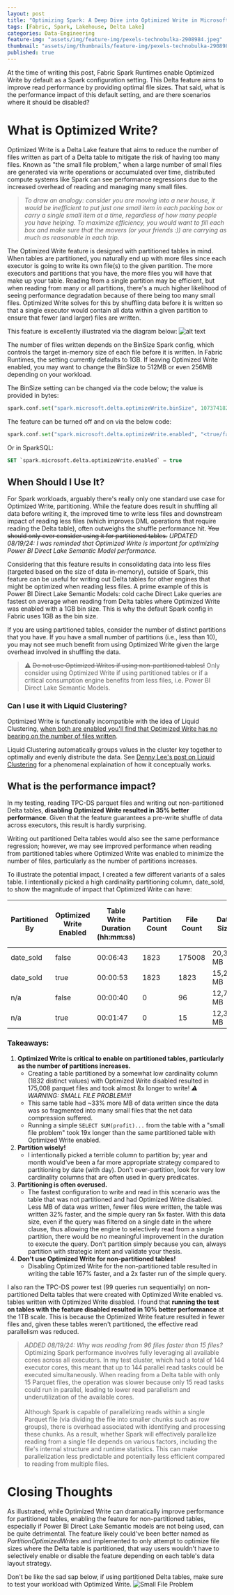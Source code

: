 ```yaml
---
layout: post
title: "Optimizing Spark: A Deep Dive into Optimized Write in Microsoft Fabric"
tags: [Fabric, Spark, Lakehouse, Delta Lake]
categories: Data-Engineering
feature-img: "assets/img/feature-img/pexels-technobulka-2908984.jpeg"
thumbnail: "assets/img/thumbnails/feature-img/pexels-technobulka-2908984.jpeg"
published: true
---
```

At the time of writing this post, Fabric Spark Runtimes enable Optimized Write by default as a Spark configuration setting. This Delta feature aims to improve read performance by providing optimal file sizes. That said, what is the performance impact of this default setting, and are there scenarios where it should be disabled?

# What is Optimized Write?
Optimized Write is a Delta Lake feature that aims to reduce the number of files written as part of a Delta table to mitigate the risk of having too many files. Known as "the small file problem," when a large number of small files are generated via write operations or accumulated over time, distributed compute systems like Spark can see performance regressions due to the increased overhead of reading and managing many small files.

> _To draw an analogy: consider you are moving into a new house, it would be inefficient to put just one small item in each packing box or carry a single small item at a time, regardless of how many people you have helping. To maximize efficiency, you would want to fill each box and make sure that the movers (or your friends :)) are carrying as much as reasonable in each trip._

The Optimized Write feature is designed with partitioned tables in mind. When tables are partitioned, you naturally end up with more files since each executor is going to write its own file(s) to the given partition. The more executors and partitions that you have, the more files you will have that make up your table. Reading from a single partition may be efficient, but when reading from many or all partitions, there's a much higher likelihood of seeing performance degradation because of there being too many small files. Optimized Write solves for this by shuffling data before it is written so that a single executor would contain all data within a given partition to ensure that fewer (and larger) files are written.

This feature is excellently illustrated via the diagram below:
![alt text](https://docs.delta.io/latest/_images/optimized-writes.png)

The number of files written depends on the BinSize Spark config, which controls the target in-memory size of each file before it is written. In Fabric Runtimes, the setting currently defaults to 1GB. If leaving Optimized Write enabled, you may want to change the BinSize to 512MB or even 256MB depending on your workload.

The BinSize setting can be changed via the code below; the value is provided in bytes:
```python
spark.conf.set("spark.microsoft.delta.optimizeWrite.binSize", 1073741824) 
```

The feature can be turned off and on via the below code:

```python
spark.conf.set("spark.microsoft.delta.optimizeWrite.enabled", "<true/false>")
```

Or in SparkSQL:

```sql
SET `spark.microsoft.delta.optimizeWrite.enabled` = true
```

## When Should I Use It?
For Spark workloads, arguably there's really only one standard use case for Optimized Write, partitioning. While the feature does result in shuffling all data before writing it, the improved time to write less files and downstream impact of reading less files (which improves DML operations that require reading the Delta table), often outweighs the shuffle performance hit. ~~You should only ever consider using it for partitioned tables.~~ _UPDATED 08/19/24: I was reminded that Optimized Write is important for optimizing Power BI Direct Lake Semantic Model performance._

Considering that this feature results in consolidating data into less files (targeted based on the size of data in-memory), outside of Spark, this feature can be useful for writing out Delta tables for other engines that might be optimized when reading less files. A prime example of this is Power BI Direct Lake Semantic Models: cold cache Direct Lake queries are fastest on average when reading from Delta tables where Optimized Write was enabled with a 1GB bin size. This is why the default Spark config in Fabric uses 1GB as the bin size.

If you are using partitioned tables, consider the number of distinct partitions that you have. If you have a small number of partitions (i.e., less than 10), you may not see much benefit from using Optimized Write given the large overhead involved in shuffling the data.

> ⚠️ ~~Do not use Optimized Writes if using non-partitioned tables!~~ Only consider using Optimized Write if using partitioned tables or if a critical consumption engine benefits from less files, i.e. Power BI Direct Lake Semantic Models.

### Can I use it with Liquid Clustering?
Optimized Write is functionally incompatible with the idea of Liquid Clustering, <u>when both are enabled you'll find that Optimized Write has no bearing on the number of files written</u>.

Liquid Clustering automatically groups values in the cluster key together to optimally and evenly distribute the data. See [Denny Lee's post on Liquid Clustering](https://dennyglee.com/2024/02/06/how-delta-lake-liquid-clustering-conceptually-works/) for a phenomenal explaination of how it conceptually works.

## What is the performance impact?
In my testing, reading TPC-DS parquet files and writing out non-partitioned Delta tables, **disabling Optimized Write resulted in 35% better performance**. Given that the feature guarantees a pre-write shuffle of data across executors, this result is hardly surprising.

Writing out partitioned Delta tables would also see the same performance regression; however, we may see improved performance when reading from partitioned tables where Optimized Write was enabled to minimize the number of files, particularly as the number of partitions increases.

To illustrate the potential impact, I created a few different variants of a sales table. I intentionally picked a high cardinality partitioning column, date_sold, to show the magnitude of impact that Optimized Write can have:

| Partitioned By | Optimized Write Enabled | Table Write Duration (hh:mm:ss) | Partition Count | File Count | Data Size | SELECT SUM(profit) FROM... Duration (hh:mm:ss)|
|----------------|--------------------------|------------------------------|-----------------|------------|-----------|--------------------------------------------|
| date_sold      | false                    | 00:06:43                        | 1823            | 175008     | 20,327 MB | 00:01:35                                      |
| date_sold      | true                     | 00:00:53                        | 1823            | 1823       | 15,287 MB | 00:00:05                                      |
| n/a            | false                    | 00:00:40                        | 0               | 96         | 12,767 MB | 00:00:01                                      |
| n/a            | true                     | 00:01:47                        | 0               | 15         | 12,304 MB | 00:00:02                                      |

### Takeaways:
1. **Optimized Write is critical to enable on partitioned tables, particularly as the number of partitions increases.**
    - Creating a table partitioned by a somewhat low cardinality column (1832 distinct values) with Optimized Write disabled resulted in 175,008 parquet files and took almost 8x longer to write! _⚠️ WARNING: SMALL FILE PROBLEM!!!_
    - This same table had ~33% more MB of data written since the data was so fragmented into many small files that the net data compression suffered.
    - Running a simple `SELECT SUM(profit)...` from the table with a "small file problem" took 19x longer than the same partitioned table with Optimized Write enabled.
1. **Partition wisely!**
    - I intentionally picked a terrible column to partition by; year and month would've been a far more appropriate strategy compared to partitioning by date (with day). Don't over-partition, look for very low cardinality columns that are often used in query predicates.
1. **Partitioning is often overused.**
    - The fastest configuration to write and read in this scenario was the table that was not partitioned and had Optimized Write disabled. Less MB of data was written, fewer files were written, the table was written 32% faster, and the simple query ran 5x faster. With this data size, even if the query was filtered on a single date in the where clause, thus allowing the engine to selectively read from a single partition, there would be no meaningful improvement in the duration to execute the query. Don't partition simply because you can, always partition with strategic intent and validate your thesis.
1. **Don't use Optimized Write for non-partitioned tables!**
    - Disabling Optimized Write for the non-partitioned table resulted in writing the table 167% faster, and a 2x faster run of the simple query.

 
I also ran the TPC-DS power test (99 queries run sequentially) on non-partitioned Delta tables that were created with Optimized Write enabled vs. tables written with Optimized Write disabled. I found that **running the test on tables with the feature disabled resulted in 10% better performance** at the 1TB scale. This is because the Optimized Write feature resulted in fewer files and, given these tables weren't partitioned, the effective read parallelism was reduced.

> _ADDED 08/19/24: Why was reading from 96 files faster than 15 files?_ Optimizing Spark performance involves fully leveraging all available cores across all executors. In my test cluster, which had a total of 144 executor cores, this meant that up to 144 parallel read tasks could be executed simultaneously. When reading from a Delta table with only 15 Parquet files, the operation was slower because only 15 read tasks could run in parallel, leading to lower read parallelism and underutilization of the available cores. 
<br><br/>
Although Spark is capable of parallelizing reads within a single Parquet file (via dividing the file into smaller chunks such as row groups), there is overhead associated with identifying and processing these chunks. As a result, whether Spark will effectively parallelize reading from a single file depends on various factors, including the file's internal structure and runtime statistics. This can make parallelization less predictable and potentially less efficient compared to reading from multiple files.

# Closing Thoughts
As illustrated, while Optimized Write can dramatically improve performance for partitioned tables, enabling the feature for non-partitioned tables, especially if Power BI Direct Lake Semantic models are not being used, can be quite detrimental. The feature likely could've been better named as _PartitionOptimizedWrites_ and implemented to only attempt to optimize file sizes where the Delta table is partitioned, that way users wouldn't have to selectively enable or disable the feature depending on each table's data layout strategy.

Don't be like the sad sap below, if using partitioned Delta tables, make sure to test your workload with Optimized Write.
![Small File Problem](/assets/img/posts/Optimized-Writes/DALL·E-smallFileProblem.png)

